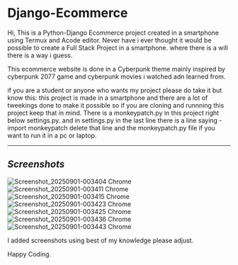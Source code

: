 # Django-Ecommerce
Hi,
This is a Python-Django Ecommerce project created in a smartphone using Termux and Acode editor.
Never have i ever thought it would be possible to create a Full Stack Project in a smartphone. where there is a will there is a way i guess.

This ecommerce website is done in a Cyberpunk theme mainly inspired by cyberpunk 2077 game and cyberpunk movies i watched adn learned from.

if you are a student or anyone who wants my project please do take it but know this:
    this project is made in a smartphone and there are a lot of tweekings done to make it possible so if you are cloning and runnning this project keep that in mind.
    There is a monkeypatch.py in this project right below settings.py. and in settings.py in the last line there is a line saying
    -import monkeypatch
    delete that line and the monkeypatch.py file if you want to run it in a pc or laptop.


_______________________________________________________________________________________________________________________________
*Screenshots*
-------------
![Screenshot_20250901-003404 Chrome](https://github.com/user-attachments/assets/b21f764d-982c-478d-a7b6-aed7baba062d)
![Screenshot_20250901-003411 Chrome](https://github.com/user-attachments/assets/c8261307-fbb3-4605-8e52-6125a4641be6)
![Screenshot_20250901-003415 Chrome](https://github.com/user-attachments/assets/7708052e-228b-4ca3-bb1e-b66321907d3e)
![Screenshot_20250901-003423 Chrome](https://github.com/user-attachments/assets/54cc7afd-c6c4-47d3-81a5-22eab8a7a10c)
![Screenshot_20250901-003425 Chrome](https://github.com/user-attachments/assets/b46c18fd-3df5-474b-92d3-77a6d80b70ad)
![Screenshot_20250901-003436 Chrome](https://github.com/user-attachments/assets/2cb52319-8e76-44f5-aed5-e006b6400e09)
![Screenshot_20250901-003443 Chrome](https://github.com/user-attachments/assets/e0e0eb45-24a7-4e97-8c1d-6b1bb9ac2617)


I added screenshots using best of my knowledge please adjust.

Happy Coding.

